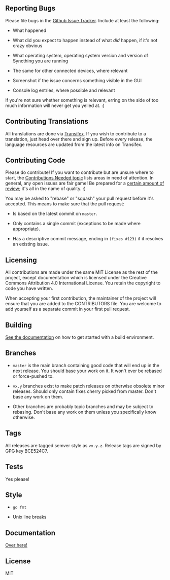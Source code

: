 ## Reporting Bugs

Please file bugs in the [Github Issue
Tracker](https://github.com/syncthing/syncthing/issues). Include at
least the following:

 - What happened

 - What did you expect to happen instead of what *did* happen, if it's
   not crazy obvious

 - What operating system, operating system version and version of
   Syncthing you are running

 - The same for other connected devices, where relevant

 - Screenshot if the issue concerns something visible in the GUI

 - Console log entries, where possible and relevant

If you're not sure whether something is relevant, erring on the side of
too much information will never get you yelled at. :)

## Contributing Translations

All translations are done via
[Transifex](https://www.transifex.com/projects/p/syncthing/). If you
wish to contribute to a translation, just head over there and sign up.
Before every release, the language resources are updated from the
latest info on Transifex.

## Contributing Code

Please do contribute! If you want to contribute but are unsure where to
start, the [Contributions Needed
topic](http://discourse.syncthing.net/t/49) lists areas in need of
attention. In general, any open issues are fair game! Be prepared for a
[certain amount of
review](https://discourse.syncthing.net/t/733); it's all in the name of
quality. :)

You may be asked to "rebase" or "squash" your pull request before it's
accepted. This means to make sure that the pull request:

 - Is based on the latest commit on `master`.

 - Only contains a single commit (exceptions to be made where
   appropriate).

 - Has a descriptive commit message, ending in `(fixes #123)` if it
   resolves an existing issue.

## Licensing

All contributions are made under the same MIT License as the rest of the
project, except documentation which is licensed under the Creative
Commons Attribution 4.0 International License. You retain the copyright
to code you have written.

When accepting your first contribution, the maintainer of the project
will ensure that you are added to the CONTRIBUTORS file. You are welcome
to add yourself as a separate commit in your first pull request.

## Building

[See the documentation](http://discourse.syncthing.net/t/44) on how to
get started with a build environment.

## Branches

 - `master` is the main branch containing good code that will end up in
   the next release. You should base your work on it. It won't ever be
   rebased or force-pushed to.

 - `vx.y` branches exist to make patch releases on otherwise obsolete
   minor releases. Should only contain fixes cherry picked from master.
   Don't base any work on them.

 - Other branches are probably topic branches and may be subject to
   rebasing. Don't base any work on them unless you specifically know
   otherwise.

## Tags

All releases are tagged semver style as `vx.y.z`. Release tags are
signed by GPG key BCE524C7.

## Tests

Yes please!

## Style

 - `go fmt`

 - Unix line breaks

## Documentation

[Over here!](http://discourse.syncthing.net/category/documentation)

## License

MIT

